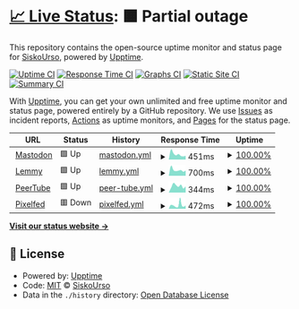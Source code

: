 # [📈 Live Status](https://SiskoUrso.github.io/literate-octo-waddle): <!--live status--> **🟧 Partial outage**

This repository contains the open-source uptime monitor and status page for [SiskoUrso](https://SiskoUrso.github.io/literate-octo-waddle), powered by [Upptime](https://github.com/upptime/upptime).

[![Uptime CI](https://github.com/SiskoUrso/literate-octo-waddle/workflows/Uptime%20CI/badge.svg)](https://github.com/SiskoUrso/literate-octo-waddle/actions?query=workflow%3A%22Uptime+CI%22)
[![Response Time CI](https://github.com/SiskoUrso/literate-octo-waddle/workflows/Response%20Time%20CI/badge.svg)](https://github.com/SiskoUrso/literate-octo-waddle/actions?query=workflow%3A%22Response+Time+CI%22)
[![Graphs CI](https://github.com/SiskoUrso/literate-octo-waddle/workflows/Graphs%20CI/badge.svg)](https://github.com/SiskoUrso/literate-octo-waddle/actions?query=workflow%3A%22Graphs+CI%22)
[![Static Site CI](https://github.com/SiskoUrso/literate-octo-waddle/workflows/Static%20Site%20CI/badge.svg)](https://github.com/SiskoUrso/literate-octo-waddle/actions?query=workflow%3A%22Static+Site+CI%22)
[![Summary CI](https://github.com/SiskoUrso/literate-octo-waddle/workflows/Summary%20CI/badge.svg)](https://github.com/SiskoUrso/literate-octo-waddle/actions?query=workflow%3A%22Summary+CI%22)

With [Upptime](https://upptime.js.org), you can get your own unlimited and free uptime monitor and status page, powered entirely by a GitHub repository. We use [Issues](https://github.com/SiskoUrso/literate-octo-waddle/issues) as incident reports, [Actions](https://github.com/SiskoUrso/literate-octo-waddle/actions) as uptime monitors, and [Pages](https://SiskoUrso.github.io/literate-octo-waddle) for the status page.

<!--start: status pages-->
<!-- This summary is generated by Upptime (https://github.com/upptime/upptime) -->
<!-- Do not edit this manually, your changes will be overwritten -->
<!-- prettier-ignore -->
| URL | Status | History | Response Time | Uptime |
| --- | ------ | ------- | ------------- | ------ |
| <img alt="" src="https://icons.duckduckgo.com/ip3/mastodon.lanofthedead.xyz.ico" height="13"> [Mastodon](https://mastodon.lanofthedead.xyz) | 🟩 Up | [mastodon.yml](https://github.com/SiskoUrso/literate-octo-waddle/commits/HEAD/history/mastodon.yml) | <details><summary><img alt="Response time graph" src="./graphs/mastodon/response-time-week.png" height="20"> 451ms</summary><br><a href="https://SiskoUrso.github.io/literate-octo-waddle/history/mastodon"><img alt="Response time 473" src="https://img.shields.io/endpoint?url=https%3A%2F%2Fraw.githubusercontent.com%2FSiskoUrso%2Fliterate-octo-waddle%2FHEAD%2Fapi%2Fmastodon%2Fresponse-time.json"></a><br><a href="https://SiskoUrso.github.io/literate-octo-waddle/history/mastodon"><img alt="24-hour response time 324" src="https://img.shields.io/endpoint?url=https%3A%2F%2Fraw.githubusercontent.com%2FSiskoUrso%2Fliterate-octo-waddle%2FHEAD%2Fapi%2Fmastodon%2Fresponse-time-day.json"></a><br><a href="https://SiskoUrso.github.io/literate-octo-waddle/history/mastodon"><img alt="7-day response time 451" src="https://img.shields.io/endpoint?url=https%3A%2F%2Fraw.githubusercontent.com%2FSiskoUrso%2Fliterate-octo-waddle%2FHEAD%2Fapi%2Fmastodon%2Fresponse-time-week.json"></a><br><a href="https://SiskoUrso.github.io/literate-octo-waddle/history/mastodon"><img alt="30-day response time 661" src="https://img.shields.io/endpoint?url=https%3A%2F%2Fraw.githubusercontent.com%2FSiskoUrso%2Fliterate-octo-waddle%2FHEAD%2Fapi%2Fmastodon%2Fresponse-time-month.json"></a><br><a href="https://SiskoUrso.github.io/literate-octo-waddle/history/mastodon"><img alt="1-year response time 496" src="https://img.shields.io/endpoint?url=https%3A%2F%2Fraw.githubusercontent.com%2FSiskoUrso%2Fliterate-octo-waddle%2FHEAD%2Fapi%2Fmastodon%2Fresponse-time-year.json"></a></details> | <details><summary><a href="https://SiskoUrso.github.io/literate-octo-waddle/history/mastodon">100.00%</a></summary><a href="https://SiskoUrso.github.io/literate-octo-waddle/history/mastodon"><img alt="All-time uptime 99.93%" src="https://img.shields.io/endpoint?url=https%3A%2F%2Fraw.githubusercontent.com%2FSiskoUrso%2Fliterate-octo-waddle%2FHEAD%2Fapi%2Fmastodon%2Fuptime.json"></a><br><a href="https://SiskoUrso.github.io/literate-octo-waddle/history/mastodon"><img alt="24-hour uptime 100.00%" src="https://img.shields.io/endpoint?url=https%3A%2F%2Fraw.githubusercontent.com%2FSiskoUrso%2Fliterate-octo-waddle%2FHEAD%2Fapi%2Fmastodon%2Fuptime-day.json"></a><br><a href="https://SiskoUrso.github.io/literate-octo-waddle/history/mastodon"><img alt="7-day uptime 100.00%" src="https://img.shields.io/endpoint?url=https%3A%2F%2Fraw.githubusercontent.com%2FSiskoUrso%2Fliterate-octo-waddle%2FHEAD%2Fapi%2Fmastodon%2Fuptime-week.json"></a><br><a href="https://SiskoUrso.github.io/literate-octo-waddle/history/mastodon"><img alt="30-day uptime 100.00%" src="https://img.shields.io/endpoint?url=https%3A%2F%2Fraw.githubusercontent.com%2FSiskoUrso%2Fliterate-octo-waddle%2FHEAD%2Fapi%2Fmastodon%2Fuptime-month.json"></a><br><a href="https://SiskoUrso.github.io/literate-octo-waddle/history/mastodon"><img alt="1-year uptime 99.92%" src="https://img.shields.io/endpoint?url=https%3A%2F%2Fraw.githubusercontent.com%2FSiskoUrso%2Fliterate-octo-waddle%2FHEAD%2Fapi%2Fmastodon%2Fuptime-year.json"></a></details>
| <img alt="" src="https://icons.duckduckgo.com/ip3/odin.lanofthedead.xyz.ico" height="13"> [Lemmy](https://odin.lanofthedead.xyz) | 🟩 Up | [lemmy.yml](https://github.com/SiskoUrso/literate-octo-waddle/commits/HEAD/history/lemmy.yml) | <details><summary><img alt="Response time graph" src="./graphs/lemmy/response-time-week.png" height="20"> 700ms</summary><br><a href="https://SiskoUrso.github.io/literate-octo-waddle/history/lemmy"><img alt="Response time 776" src="https://img.shields.io/endpoint?url=https%3A%2F%2Fraw.githubusercontent.com%2FSiskoUrso%2Fliterate-octo-waddle%2FHEAD%2Fapi%2Flemmy%2Fresponse-time.json"></a><br><a href="https://SiskoUrso.github.io/literate-octo-waddle/history/lemmy"><img alt="24-hour response time 629" src="https://img.shields.io/endpoint?url=https%3A%2F%2Fraw.githubusercontent.com%2FSiskoUrso%2Fliterate-octo-waddle%2FHEAD%2Fapi%2Flemmy%2Fresponse-time-day.json"></a><br><a href="https://SiskoUrso.github.io/literate-octo-waddle/history/lemmy"><img alt="7-day response time 700" src="https://img.shields.io/endpoint?url=https%3A%2F%2Fraw.githubusercontent.com%2FSiskoUrso%2Fliterate-octo-waddle%2FHEAD%2Fapi%2Flemmy%2Fresponse-time-week.json"></a><br><a href="https://SiskoUrso.github.io/literate-octo-waddle/history/lemmy"><img alt="30-day response time 676" src="https://img.shields.io/endpoint?url=https%3A%2F%2Fraw.githubusercontent.com%2FSiskoUrso%2Fliterate-octo-waddle%2FHEAD%2Fapi%2Flemmy%2Fresponse-time-month.json"></a><br><a href="https://SiskoUrso.github.io/literate-octo-waddle/history/lemmy"><img alt="1-year response time 804" src="https://img.shields.io/endpoint?url=https%3A%2F%2Fraw.githubusercontent.com%2FSiskoUrso%2Fliterate-octo-waddle%2FHEAD%2Fapi%2Flemmy%2Fresponse-time-year.json"></a></details> | <details><summary><a href="https://SiskoUrso.github.io/literate-octo-waddle/history/lemmy">100.00%</a></summary><a href="https://SiskoUrso.github.io/literate-octo-waddle/history/lemmy"><img alt="All-time uptime 99.92%" src="https://img.shields.io/endpoint?url=https%3A%2F%2Fraw.githubusercontent.com%2FSiskoUrso%2Fliterate-octo-waddle%2FHEAD%2Fapi%2Flemmy%2Fuptime.json"></a><br><a href="https://SiskoUrso.github.io/literate-octo-waddle/history/lemmy"><img alt="24-hour uptime 100.00%" src="https://img.shields.io/endpoint?url=https%3A%2F%2Fraw.githubusercontent.com%2FSiskoUrso%2Fliterate-octo-waddle%2FHEAD%2Fapi%2Flemmy%2Fuptime-day.json"></a><br><a href="https://SiskoUrso.github.io/literate-octo-waddle/history/lemmy"><img alt="7-day uptime 100.00%" src="https://img.shields.io/endpoint?url=https%3A%2F%2Fraw.githubusercontent.com%2FSiskoUrso%2Fliterate-octo-waddle%2FHEAD%2Fapi%2Flemmy%2Fuptime-week.json"></a><br><a href="https://SiskoUrso.github.io/literate-octo-waddle/history/lemmy"><img alt="30-day uptime 100.00%" src="https://img.shields.io/endpoint?url=https%3A%2F%2Fraw.githubusercontent.com%2FSiskoUrso%2Fliterate-octo-waddle%2FHEAD%2Fapi%2Flemmy%2Fuptime-month.json"></a><br><a href="https://SiskoUrso.github.io/literate-octo-waddle/history/lemmy"><img alt="1-year uptime 99.91%" src="https://img.shields.io/endpoint?url=https%3A%2F%2Fraw.githubusercontent.com%2FSiskoUrso%2Fliterate-octo-waddle%2FHEAD%2Fapi%2Flemmy%2Fuptime-year.json"></a></details>
| <img alt="" src="https://icons.duckduckgo.com/ip3/apollo.lanofthedead.xyz.ico" height="13"> [PeerTube](https://apollo.lanofthedead.xyz) | 🟩 Up | [peer-tube.yml](https://github.com/SiskoUrso/literate-octo-waddle/commits/HEAD/history/peer-tube.yml) | <details><summary><img alt="Response time graph" src="./graphs/peer-tube/response-time-week.png" height="20"> 344ms</summary><br><a href="https://SiskoUrso.github.io/literate-octo-waddle/history/peer-tube"><img alt="Response time 328" src="https://img.shields.io/endpoint?url=https%3A%2F%2Fraw.githubusercontent.com%2FSiskoUrso%2Fliterate-octo-waddle%2FHEAD%2Fapi%2Fpeer-tube%2Fresponse-time.json"></a><br><a href="https://SiskoUrso.github.io/literate-octo-waddle/history/peer-tube"><img alt="24-hour response time 320" src="https://img.shields.io/endpoint?url=https%3A%2F%2Fraw.githubusercontent.com%2FSiskoUrso%2Fliterate-octo-waddle%2FHEAD%2Fapi%2Fpeer-tube%2Fresponse-time-day.json"></a><br><a href="https://SiskoUrso.github.io/literate-octo-waddle/history/peer-tube"><img alt="7-day response time 344" src="https://img.shields.io/endpoint?url=https%3A%2F%2Fraw.githubusercontent.com%2FSiskoUrso%2Fliterate-octo-waddle%2FHEAD%2Fapi%2Fpeer-tube%2Fresponse-time-week.json"></a><br><a href="https://SiskoUrso.github.io/literate-octo-waddle/history/peer-tube"><img alt="30-day response time 353" src="https://img.shields.io/endpoint?url=https%3A%2F%2Fraw.githubusercontent.com%2FSiskoUrso%2Fliterate-octo-waddle%2FHEAD%2Fapi%2Fpeer-tube%2Fresponse-time-month.json"></a><br><a href="https://SiskoUrso.github.io/literate-octo-waddle/history/peer-tube"><img alt="1-year response time 324" src="https://img.shields.io/endpoint?url=https%3A%2F%2Fraw.githubusercontent.com%2FSiskoUrso%2Fliterate-octo-waddle%2FHEAD%2Fapi%2Fpeer-tube%2Fresponse-time-year.json"></a></details> | <details><summary><a href="https://SiskoUrso.github.io/literate-octo-waddle/history/peer-tube">100.00%</a></summary><a href="https://SiskoUrso.github.io/literate-octo-waddle/history/peer-tube"><img alt="All-time uptime 99.93%" src="https://img.shields.io/endpoint?url=https%3A%2F%2Fraw.githubusercontent.com%2FSiskoUrso%2Fliterate-octo-waddle%2FHEAD%2Fapi%2Fpeer-tube%2Fuptime.json"></a><br><a href="https://SiskoUrso.github.io/literate-octo-waddle/history/peer-tube"><img alt="24-hour uptime 100.00%" src="https://img.shields.io/endpoint?url=https%3A%2F%2Fraw.githubusercontent.com%2FSiskoUrso%2Fliterate-octo-waddle%2FHEAD%2Fapi%2Fpeer-tube%2Fuptime-day.json"></a><br><a href="https://SiskoUrso.github.io/literate-octo-waddle/history/peer-tube"><img alt="7-day uptime 100.00%" src="https://img.shields.io/endpoint?url=https%3A%2F%2Fraw.githubusercontent.com%2FSiskoUrso%2Fliterate-octo-waddle%2FHEAD%2Fapi%2Fpeer-tube%2Fuptime-week.json"></a><br><a href="https://SiskoUrso.github.io/literate-octo-waddle/history/peer-tube"><img alt="30-day uptime 100.00%" src="https://img.shields.io/endpoint?url=https%3A%2F%2Fraw.githubusercontent.com%2FSiskoUrso%2Fliterate-octo-waddle%2FHEAD%2Fapi%2Fpeer-tube%2Fuptime-month.json"></a><br><a href="https://SiskoUrso.github.io/literate-octo-waddle/history/peer-tube"><img alt="1-year uptime 99.92%" src="https://img.shields.io/endpoint?url=https%3A%2F%2Fraw.githubusercontent.com%2FSiskoUrso%2Fliterate-octo-waddle%2FHEAD%2Fapi%2Fpeer-tube%2Fuptime-year.json"></a></details>
| <img alt="" src="https://icons.duckduckgo.com/ip3/kvasir.lanofthedead.xyz.ico" height="13"> [Pixelfed](https://kvasir.lanofthedead.xyz) | 🟥 Down | [pixelfed.yml](https://github.com/SiskoUrso/literate-octo-waddle/commits/HEAD/history/pixelfed.yml) | <details><summary><img alt="Response time graph" src="./graphs/pixelfed/response-time-week.png" height="20"> 472ms</summary><br><a href="https://SiskoUrso.github.io/literate-octo-waddle/history/pixelfed"><img alt="Response time 458" src="https://img.shields.io/endpoint?url=https%3A%2F%2Fraw.githubusercontent.com%2FSiskoUrso%2Fliterate-octo-waddle%2FHEAD%2Fapi%2Fpixelfed%2Fresponse-time.json"></a><br><a href="https://SiskoUrso.github.io/literate-octo-waddle/history/pixelfed"><img alt="24-hour response time 323" src="https://img.shields.io/endpoint?url=https%3A%2F%2Fraw.githubusercontent.com%2FSiskoUrso%2Fliterate-octo-waddle%2FHEAD%2Fapi%2Fpixelfed%2Fresponse-time-day.json"></a><br><a href="https://SiskoUrso.github.io/literate-octo-waddle/history/pixelfed"><img alt="7-day response time 472" src="https://img.shields.io/endpoint?url=https%3A%2F%2Fraw.githubusercontent.com%2FSiskoUrso%2Fliterate-octo-waddle%2FHEAD%2Fapi%2Fpixelfed%2Fresponse-time-week.json"></a><br><a href="https://SiskoUrso.github.io/literate-octo-waddle/history/pixelfed"><img alt="30-day response time 410" src="https://img.shields.io/endpoint?url=https%3A%2F%2Fraw.githubusercontent.com%2FSiskoUrso%2Fliterate-octo-waddle%2FHEAD%2Fapi%2Fpixelfed%2Fresponse-time-month.json"></a><br><a href="https://SiskoUrso.github.io/literate-octo-waddle/history/pixelfed"><img alt="1-year response time 479" src="https://img.shields.io/endpoint?url=https%3A%2F%2Fraw.githubusercontent.com%2FSiskoUrso%2Fliterate-octo-waddle%2FHEAD%2Fapi%2Fpixelfed%2Fresponse-time-year.json"></a></details> | <details><summary><a href="https://SiskoUrso.github.io/literate-octo-waddle/history/pixelfed">100.00%</a></summary><a href="https://SiskoUrso.github.io/literate-octo-waddle/history/pixelfed"><img alt="All-time uptime 99.93%" src="https://img.shields.io/endpoint?url=https%3A%2F%2Fraw.githubusercontent.com%2FSiskoUrso%2Fliterate-octo-waddle%2FHEAD%2Fapi%2Fpixelfed%2Fuptime.json"></a><br><a href="https://SiskoUrso.github.io/literate-octo-waddle/history/pixelfed"><img alt="24-hour uptime 99.99%" src="https://img.shields.io/endpoint?url=https%3A%2F%2Fraw.githubusercontent.com%2FSiskoUrso%2Fliterate-octo-waddle%2FHEAD%2Fapi%2Fpixelfed%2Fuptime-day.json"></a><br><a href="https://SiskoUrso.github.io/literate-octo-waddle/history/pixelfed"><img alt="7-day uptime 100.00%" src="https://img.shields.io/endpoint?url=https%3A%2F%2Fraw.githubusercontent.com%2FSiskoUrso%2Fliterate-octo-waddle%2FHEAD%2Fapi%2Fpixelfed%2Fuptime-week.json"></a><br><a href="https://SiskoUrso.github.io/literate-octo-waddle/history/pixelfed"><img alt="30-day uptime 100.00%" src="https://img.shields.io/endpoint?url=https%3A%2F%2Fraw.githubusercontent.com%2FSiskoUrso%2Fliterate-octo-waddle%2FHEAD%2Fapi%2Fpixelfed%2Fuptime-month.json"></a><br><a href="https://SiskoUrso.github.io/literate-octo-waddle/history/pixelfed"><img alt="1-year uptime 99.92%" src="https://img.shields.io/endpoint?url=https%3A%2F%2Fraw.githubusercontent.com%2FSiskoUrso%2Fliterate-octo-waddle%2FHEAD%2Fapi%2Fpixelfed%2Fuptime-year.json"></a></details>

<!--end: status pages-->

[**Visit our status website →**](https://SiskoUrso.github.io/literate-octo-waddle)

## 📄 License

- Powered by: [Upptime](https://github.com/upptime/upptime)
- Code: [MIT](./LICENSE) © [SiskoUrso](https://SiskoUrso.github.io/literate-octo-waddle)
- Data in the `./history` directory: [Open Database License](https://opendatacommons.org/licenses/odbl/1-0/)
